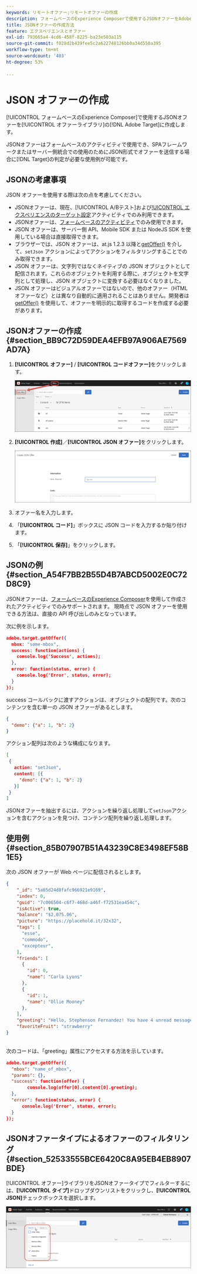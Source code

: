 ```yaml
---
keywords: リモートオファー;リモートオファーの作成
description: フォームベースのExperience Composerで使用するJSONオファーをAdobe [!DNL Target] で作成する方法を説明します。 JSONオファーは、SPAフレームワークまたはサーバー側統合に役立ちます。
title: JSONオファーの作成方法
feature: エクスペリエンスとオファー
exl-id: 793665a4-4cd6-458f-8225-ba23e503a115
source-git-commit: f028d2b439fee5c2a622748126bb0a34d550a395
workflow-type: tm+mt
source-wordcount: '403'
ht-degree: 53%

---
```


# JSON オファーの作成

[!UICONTROL フォームベースのExperience Composer]で使用するJSONオファーを[!UICONTROL オファーライブラリ]の[!DNL Adobe Target]に作成します。

JSONオファーはフォームベースのアクティビティで使用でき、SPAフレームワークまたはサーバー側統合での使用のためにJSON形式でオファーを送信する場合に[!DNL Target]の判定が必要な使用例が可能です。

## JSONの考慮事項

JSON オファーを使用する際は次の点を考慮してください。

* JSONオファーは、現在、[!UICONTROL A/Bテスト]および[!UICONTROL エクスペリエンスのターゲット設定](XT)アクティビティでのみ利用できます。
* JSONオファーは、[フォームベースのアクティビティ](/help/c-experiences/form-experience-composer.md)でのみ使用できます。
* JSON オファーは、サーバー側 API、Mobile SDK または NodeJS SDK を使用している場合は直接取得できます。
* ブラウザーでは、JSON オファーは、at.js 1.2.3 以降と[getOffer()](/help/c-implementing-target/c-implementing-target-for-client-side-web/adobe-target-getoffer.md) を介して、`setJson` アクションによってアクションをフィルタリングすることでのみ取得できます。
* JSON オファーは、文字列ではなくネイティブの JSON オブジェクトとして配信されます。これらのオブジェクトを利用する際に、オブジェクトを文字列として処理し、JSON オブジェクトに変換する必要はなくなりました。
* JSON オファーはビジュアルオファーではないので、他のオファー（HTML オファーなど）とは異なり自動的に適用されることはありません。開発者は[getOffer()](/help/c-implementing-target/c-implementing-target-for-client-side-web/adobe-target-getoffer.md) を使用して、オファーを明示的に取得するコードを作成する必要があります。

## JSONオファーの作成 {#section_BB9C72D59DEA4EFB97A906AE7569AD7A}

1. **[!UICONTROL オファー]** / **[!UICONTROL コードオファー]**&#x200B;をクリックします。

   ![オファー/「コードオファー」タブ](/help/c-experiences/c-manage-content/assets/code-offers-tab.png)

1. **[!UICONTROL 作成]**／**[!UICONTROL JSON オファー]**&#x200B;をクリックします。

   ![](assets/offer-json.png)

1. オファー名を入力します。
1. 「**[!UICONTROL コード]**」ボックスに JSON コードを入力するか貼り付けます。
1. 「**[!UICONTROL 保存]**」をクリックします。

## JSONの例 {#section_A54F7BB2B55D4B7ABCD5002E0C72D8C9}

JSONオファーは、[フォームベースのExperience Composer](/help/c-experiences/form-experience-composer.md)を使用して作成されたアクティビティでのみサポートされます。 現時点で JSON オファーを使用できる方法は、直接の API 呼び出しのみとなっています。

次に例を示します。

```json
adobe.target.getOffer({ 
  mbox: "some-mbox", 
  success: function(actions) { 
    console.log('Success', actions); 
  }, 
  error: function(status, error) { 
    console.log('Error', status, error); 
  } 
});
```

success コールバックに渡すアクションは、オブジェクトの配列です。次のコンテンツを含む単一の JSON オファーがあるとします。

```json
{ 
  "demo": {"a": 1, "b": 2} 
}
```

アクション配列は次のような構成になります。

```json
[ 
 { 
   action: "setJson", 
   content: [{ 
     "demo": {"a": 1, "b": 2} 
   }] 
 }  
]
```

JSONオファーを抽出するには、アクションを繰り返し処理して`setJson`アクションを含むアクションを見つけ、コンテンツ配列を繰り返し処理します。

## 使用例 {#section_85B07907B51A43239C8E3498EF58B1E5}

次の JSON オファーが Web ページに配信されるとします。

```json
{ 
    "_id": "5a65d24d8fafc966921e9169", 
    "index": 0, 
    "guid": "7c006504-c6f7-468d-a46f-f72531ea454c", 
    "isActive": true, 
    "balance": "$2,075.06", 
    "picture": "https://placehold.it/32x32", 
    "tags": [ 
      "esse", 
      "commodo", 
      "excepteur", 
    ], 
    "friends": [ 
      { 
        "id": 0, 
        "name": "Carla Lyons" 
      }, 
      { 
        "id": 1, 
        "name": "Ollie Mooney" 
      }, 
    ], 
    "greeting": "Hello, Stephenson Fernandez! You have 4 unread messages.", 
    "favoriteFruit": "strawberry" 
} 
  
```

次のコードは、「greeting」属性にアクセスする方法を示しています。

```json
adobe.target.getOffer({   
  "mbox": "name_of_mbox", 
  "params": {}, 
  "success": function(offer) {           
        console.log(offer[0].content[0].greeting); 
  },   
  "error": function(status, error) {           
      console.log('Error', status, error); 
  } 
});
```

## JSONオファータイプによるオファーのフィルタリング {#section_52533555BCE6420C8A95EB4EB8907BDE}

[!UICONTROL オファー]ライブラリをJSONオファータイプでフィルターするには、**[!UICONTROL タイプ]**&#x200B;ドロップダウンリストをクリックし、**[!UICONTROL JSON]**&#x200B;チェックボックスを選択します。

![](assets/offer-json-filter.png)

